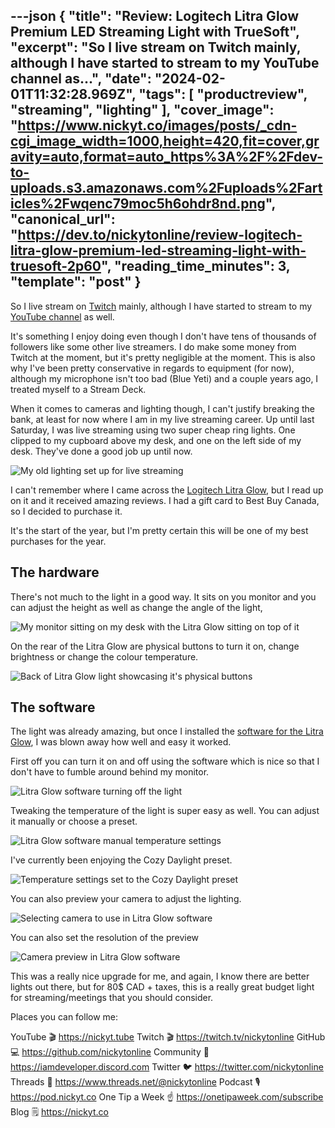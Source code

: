 ---json
{
  "title": "Review: Logitech Litra Glow Premium LED Streaming Light with TrueSoft",
  "excerpt": "So I live stream on Twitch mainly, although I have started to stream to my YouTube channel as...",
  "date": "2024-02-01T11:32:28.969Z",
  "tags": [
    "productreview",
    "streaming",
    "lighting"
  ],
  "cover_image": "https://www.nickyt.co/images/posts/_cdn-cgi_image_width=1000,height=420,fit=cover,gravity=auto,format=auto_https%3A%2F%2Fdev-to-uploads.s3.amazonaws.com%2Fuploads%2Farticles%2Fwqenc79moc5h6ohdr8nd.png",
  "canonical_url": "https://dev.to/nickytonline/review-logitech-litra-glow-premium-led-streaming-light-with-truesoft-2p60",
  "reading_time_minutes": 3,
  "template": "post"
}
---

So I live stream on [Twitch](http://nickyt.live) mainly, although I have started to stream to my [YouTube channel](https://nickyt.tube
) as well.

It's something I enjoy doing even though I don't have tens of thousands of followers like some other live streamers. I do make some money from Twitch at the moment, but it's pretty negligible at the moment. This is also why I've been pretty conservative in regards to equipment (for now), although my microphone isn't too bad (Blue Yeti) and a couple years ago, I treated myself to a Stream Deck.

When it comes to cameras and lighting though, I can't justify breaking the bank, at least for now where I am in my live streaming career. Up until last Saturday, I was live streaming using two super cheap ring lights. One clipped to my cupboard above my desk, and one on the left side of my desk. They've done a good job up until now.

![My old lighting set up for live streaming](https://www.nickyt.co/images/posts/_uploads_articles_exrqccl2pai6wfi3mejb.png)

I can't remember where I came across the [Logitech Litra Glow](https://www.logitech.com/en-ca/products/lighting/litra-glow.946-000001.html), but I read up on it and it received amazing reviews. I had a gift card to Best Buy Canada, so I decided to purchase it.

It's the start of the year, but I'm pretty certain this will be one of my best purchases for the year.

## The hardware

There's not much to the light in a good way. It sits on you monitor and you can adjust the height as well as change the angle of the light,

![My monitor sitting on my desk with the Litra Glow sitting on top of it](https://www.nickyt.co/images/posts/_uploads_articles_aehkg166yfdha0txwoha.png)

On the rear of the Litra Glow are physical buttons to turn it on, change brightness or change the colour temperature.

![Back of Litra Glow light showcasing it's physical buttons](https://www.nickyt.co/images/posts/_uploads_articles_r6v66zm0fj9fshomq4vd.png)

## The software

The light was already amazing, but once I installed the [software for the Litra Glow](https://support.logi.com/hc/en-in/articles/4418090899223-Download-Litra-Glow
), I was blown away how well and easy it worked.

First off you can turn it on and off using the software which is nice so that I don't have to fumble around behind my monitor.

![Litra Glow software turning off the light](https://www.nickyt.co/images/posts/_uploads_articles_wk7hphgpljhn1xpne6u3.gif)

Tweaking the temperature of the light is super easy as well. You can adjust it manually or choose a preset.

![Litra Glow software manual temperature settings](https://www.nickyt.co/images/posts/_uploads_articles_azx8dndnljaabn7t44ll.png)

I've currently been enjoying the Cozy Daylight preset.

![Temperature settings set to the Cozy Daylight preset](https://www.nickyt.co/images/posts/_uploads_articles_44yabt1zvgwnn5l3w2m3.png)

You can also preview your camera to adjust the lighting.

![Selecting camera to use in Litra Glow software](https://www.nickyt.co/images/posts/_uploads_articles_3mehj3mt1mo9zi1cjin2.png)

You can also set the resolution of the preview

![Camera preview in Litra Glow software](https://www.nickyt.co/images/posts/_uploads_articles_e06rg09hm9l2c4da02mn.png)

This was a really nice upgrade for me, and again, I know there are better lights out there, but for 80$ CAD + taxes, this is a really great budget light for streaming/meetings that you should consider.

<!-- places to follow me -->

Places you can follow me:

YouTube 🎬    https://nickyt.tube
Twitch 🎬    https://twitch.tv/nickytonline
GitHub 💻     https://github.com/nickytonline
Community 👾  https://iamdeveloper.discord.com
Twitter 🐦    https://twitter.com/nickytonline
Threads 🧵    https://www.threads.net/@nickytonline
Podcast 🎙    https://pod.nickyt.co
One Tip a Week ☝️ https://onetipaweek.com/subscribe
Blog 🗒️    https://nickyt.co

